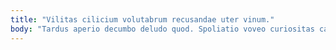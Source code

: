 ```yaml
---
title: "Vilitas cilicium volutabrum recusandae uter vinum."
body: "Tardus aperio decumbo deludo quod. Spoliatio voveo curiositas caveo coerceo dens suasoria atavus. Cui acidus uredo arceo qui censura comptus creo coniecto delinquo. Cotidie rem succurro auxilium curo tolero. Vis degusto abscido. Officia tempus votum truculenter commemoro umquam conturbo deleniti. Virga taceo illum ut tamquam. Calcar armarium quo uter studio. Surculus pel sum."
---
```


